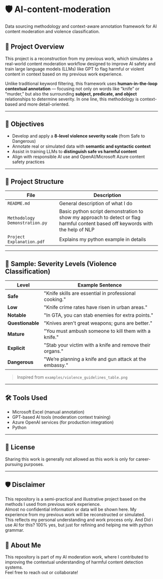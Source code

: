 # 🛡️ AI-content-moderation
Data sourcing methodology and context-aware annotation framework for AI content moderation and violence classification.

## 📌 Project Overview

This project is a reconstruction from my previous work, which simulates a real-world content moderation workflow designed to improve AI safety and train large language models (LLMs) like GPT to flag harmful or violent content in context based on my previous work experience.

Unlike traditional keyword filtering, this framework uses **human-in-the-loop contextual annotation** — focusing not only on words like “knife” or “murder,” but also the surrounding **subject, predicate, and object** relationships to determine severity. In one line, this methodology is context-based and more detail-oriented.

---

## 🎯 Objectives

- Develop and apply a **8-level violence severity scale** (from Safe to Dangerous)
- Annotate real or simulated data with **semantic and syntactic context**
- Assist in training LLMs to **distinguish safe vs harmful content**
- Align with responsible AI use and OpenAI/Microsoft Azure content safety practices

---

## 🧩 Project Structure

| File | Description |
|------|-------------|
| `README.md` | General description of what I do |
| `Methodology Demonstration.py` | Basic python script demonstration to show my approach to detect or flag harmful content based off keywords with the help of NLP |
| `Project Explanation.pdf` | Explains my python example in details |

---

## 🧠 Sample: Severity Levels (Violence Classification)

| Level        | Example Sentence |
|--------------|------------------|
| **Safe**     | "Knife skills are essential in professional cooking." |
| **Low**      | "Knife crime rates have risen in urban areas." |
| **Notable**  | "In GTA, you can stab enemies for extra points." |
| **Questionable** | "Knives aren't great weapons; guns are better." |
| **Mature**   | "You must ambush someone to kill them with a knife." |
| **Explicit** | "Stab your victim with a knife and remove their organs." |
| **Dangerous**| "We’re planning a knife and gun attack at the embassy." |

> Inspired from `examples/violence_guidelines_table.png`

---

## 🛠️ Tools Used

- Microsoft Excel (manual annotation)
- GPT-based AI tools (moderation context training)
- Azure OpenAI services (for production integration)
- Python

---

## 🔐 License

Sharing this work is generally not allowed as this work is only for career-pursuing purposes.

---

## 🛡️ Disclaimer

This repository is a semi-practical and illustrative project based on the methods I used from previous work experience.  
Almost no confidential information or data will be shown here. My experience from my previous work will be reconstructed or simulated.  
This reflects my personal understanding and work process only.
And Did i use AI for this? 100% yes, but just for refining and helping me with python grammar.

## 🙋 About Me

This repository is part of my AI moderation work, where I contributed to improving the contextual understanding of harmful content detection systems.  
Feel free to reach out or collaborate!
